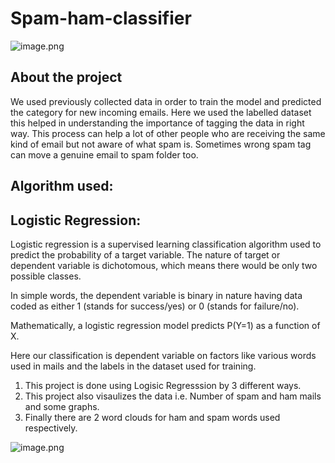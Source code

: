 # Spam-ham-classifier
![image.png](https://miro.medium.com/max/324/1*9vX9GriIxB3yRXYtoEiy8w.jpeg)

## About the project
We used previously collected data in order to train the model and predicted the category for new incoming emails. 
Here we used the labelled dataset this helped in understanding the importance of tagging the data in right way.
This process can help a lot of other people who are receiving the same kind of email but not aware of what spam is. Sometimes wrong spam tag can move a genuine email to spam folder too.

## Algorithm used:
## Logistic Regression:

Logistic regression is a supervised learning classification algorithm used to predict the probability of a target variable. The nature of target or dependent variable is dichotomous, which means there would be only two possible classes.

In simple words, the dependent variable is binary in nature having data coded as either 1 (stands for success/yes) or 0 (stands for failure/no).

Mathematically, a logistic regression model predicts P(Y=1) as a function of X. 

Here our classification is dependent variable on factors like various words used in mails and the labels in the dataset used for training.

1. This project is done using Logisic Regresssion by 3 different ways.
2. This project also visaulizes the data i.e. Number of spam and ham mails and some graphs.
3. Finally there are 2 word clouds for ham and spam words used respectively.

![image.png](attachment:7f57420c-1c0d-4c19-9b48-efbcaba2e746.png)

